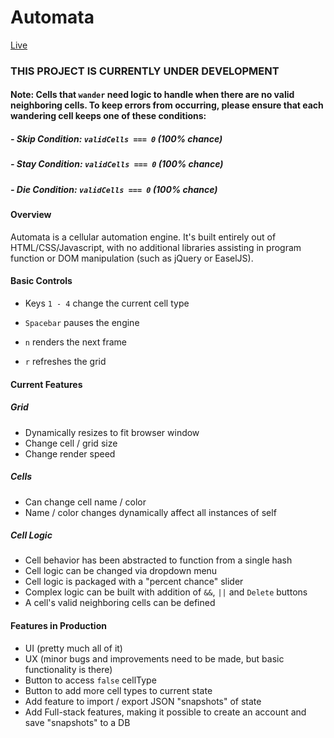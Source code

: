 # Automata

[Live][website]

[website]: https://chrabyrd.github.io/Automata

### THIS PROJECT IS CURRENTLY UNDER DEVELOPMENT

#### Note: Cells that `wander` need logic to handle when there are no valid neighboring cells. To keep errors from occurring, please ensure that each wandering cell keeps one of these conditions:

##### - Skip Condition: `validCells === 0` (100% chance)

##### - Stay Condition: `validCells === 0` (100% chance)

##### - Die Condition: `validCells === 0` (100% chance)

#### Overview

Automata is a cellular automation engine. It's built entirely out of HTML/CSS/Javascript, with no additional libraries assisting in program function or DOM manipulation (such as jQuery or EaselJS).

#### Basic Controls

- Keys `1 - 4` change the current cell type

- `Spacebar` pauses the engine

- `n` renders the next frame

- `r` refreshes the grid

#### Current Features

##### Grid

- Dynamically resizes to fit browser window
- Change cell / grid size
- Change render speed

##### Cells

- Can change cell name / color
- Name / color changes dynamically affect all instances of self

##### Cell Logic

- Cell behavior has been abstracted to function from a single hash
- Cell logic can be changed via dropdown menu
- Cell logic is packaged with a "percent chance" slider
- Complex logic can be built with addition of `&&`, `||` and `Delete` buttons
- A cell's valid neighboring cells can be defined

#### Features in Production

- UI (pretty much all of it)
- UX (minor bugs and improvements need to be made, but basic functionality is there)
- Button to access `false` cellType
- Button to add more cell types to current state
- Add feature to import / export JSON "snapshots" of state
- Add Full-stack features, making it possible to create an account and save "snapshots" to a DB
